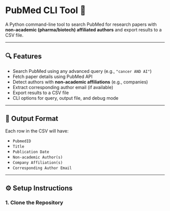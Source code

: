 # PubMed CLI Tool 🧬

A Python command-line tool to search PubMed for research papers with **non-academic (pharma/biotech) affiliated authors** and export results to a CSV file.

---

## 🔍 Features

- Search PubMed using any advanced query (e.g., `"cancer AND AI"`)
- Fetch paper details using PubMed API
- Detect authors with **non-academic affiliations** (e.g., companies)
- Extract corresponding author email (if available)
- Export results to a CSV file
- CLI options for query, output file, and debug mode

---

## 📁 Output Format

Each row in the CSV will have:

- `PubmedID`
- `Title`
- `Publication Date`
- `Non-academic Author(s)`
- `Company Affiliation(s)`
- `Corresponding Author Email`

---

## ⚙️ Setup Instructions

### 1. Clone the Repository

